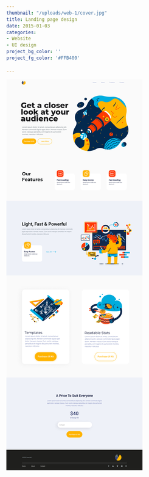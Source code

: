 ```yaml
---
thumbnail: "/uploads/web-1/cover.jpg"
title: Landing page design
date: 2015-01-03
categories:
- Website
- UI design
project_bg_color: ''
project_fg_color: '#FFB400'

---
```

![](/uploads/web-1/1.jpg)